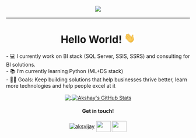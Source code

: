 

<!--
**aks-vijay/aks-vijay** is a ✨ _special_ ✨ repository because its `README.md` (this file) appears on your GitHub profile.

Here are some ideas to get you started:

- 🔭 I’m currently working on ...
- 🌱 I’m currently learning ...
- 👯 I’m looking to collaborate on ...
- 🤔 I’m looking for help with ...
- 💬 Ask me about ...
- 📫 How to reach me: ...
- 😄 Pronouns: ...
- ⚡ Fun fact: ..
-->

<html>
<p align="center">
<img src="https://github.com/thompsonemerson/thompsonemerson/raw/master/cover-thompson.png" height="200"/>
</p>
<hr>
<h1 align="center">Hello World! <img src="https://raw.githubusercontent.com/ABSphreak/ABSphreak/master/gifs/Hi.gif" width="30px"></h1>
- 💻 I currently work on BI stack (SQL Server, SSIS, SSRS) and consulting for BI solutions. <br>
- 📚 I’m currently learning Python (ML+DS stack) <br>
- 💪🏼 Goals: Keep building solutions that help businesses thrive better, learn more technologies and help people excel at it
<p align = "center">
<a href="https://github.com/aks-vijay/aks-vijay">
  <img align="center" src="https://github-readme-stats.vercel.app/api/top-langs/?username=aks-vijay&hide=java,html,tex&title_color=ffffff&text_color=c9cacc&icon_color=2bbc8a&bg_color=1d1f21&langs_count=3" />
</a>
<a href="https://github.com/aks-vijay/aks-vijay">
  <img align="center" src="https://github-readme-stats.vercel.app/api?username=aks-vijay&show_icons=true&line_height=27&count_private=true&title_color=ffffff&text_color=c9cacc&icon_color=2bbc8a&bg_color=1d1f21" alt="Akshay's GitHub Stats" />
</a>
</p>
<p align="center">
<h4 align = "center"> Get in touch! </h4>
<p align="center">
<a href="https://www.linkedin.com/in/aksvijay/" target="blank"><img align="center" src="https://cdn.jsdelivr.net/npm/simple-icons@3.0.1/icons/linkedin.svg" alt="aksvijay" height="30" width="40" /></a>
<a href = "mailto: akshayvj1995@gmail.com"><img align="center" src="https://simpleicons.org/icons/gmail.svg" height="30" width="40" /></a>
<a href = "https://github.com/aks-vijay"><img align="center" src="https://simpleicons.org/icons/github.svg" height="30" width="40" /></a>
</p>
</p>
</html>
